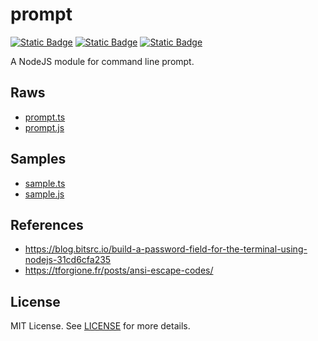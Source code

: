 # prompt

[![Static Badge](https://img.shields.io/badge/GitHub%20Repo-6e5494)](https://github.com/JamesRobertHugginsNgo/prompt)
[![Static Badge](https://img.shields.io/badge/GitHub%20Page-4078c0)](https://jamesroberthugginsngo.github.io/prompt/)
[![Static Badge](https://img.shields.io/badge/Latest_Tag-3.0.0-6cc644)](https://github.com/JamesRobertHugginsNgo/prompt/tree/3.0.0)

A NodeJS module for command line prompt.

## Raws

- [prompt.ts](https://raw.githubusercontent.com/JamesRobertHugginsNgo/prompt/refs/tags/3.0.0/src/prompt.ts)
- [prompt.js](https://raw.githubusercontent.com/JamesRobertHugginsNgo/prompt/refs/tags/3.0.0/dist/prompt.js)

## Samples

- [sample.ts](./sample/sample.ts)
- [sample.js](./sample/sample.js)

## References

- https://blog.bitsrc.io/build-a-password-field-for-the-terminal-using-nodejs-31cd6cfa235
- https://tforgione.fr/posts/ansi-escape-codes/

## License

MIT License. See [LICENSE](LICENSE) for more details.
